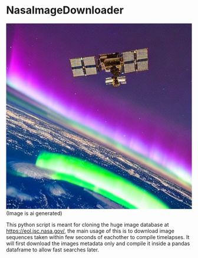 # NasaImageDownloader

![img](img/iss.jpg)
(Image is ai generated)

This python script is meant for cloning the huge image database at https://eol.jsc.nasa.gov/, the main usage of this is to download image sequences taken within few seconds of eachother to compile timelapses.
It will first download the images metadata only and compile it inside a pandas dataframe to allow fast searches later.
